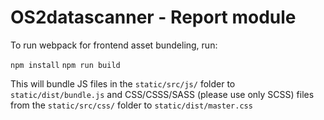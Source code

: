 # OS2datascanner - Report module

To run webpack for frontend asset bundeling, run:

`npm install`
`npm run build`

This will bundle JS files in the `static/src/js/` folder to `static/dist/bundle.js` and CSS/CSSS/SASS (please use only SCSS) files from the `static/src/css/` folder to `static/dist/master.css`